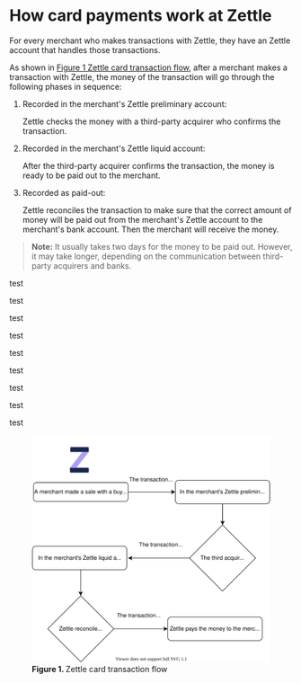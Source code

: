 How card payments work at Zettle
===
For every merchant who makes transactions with Zettle, they have an Zettle account that handles those transactions.

As shown in [Figure 1 Zettle card transaction flow](how-card-payments-work-at-Zettle.md#Zettle-card-transaction-flow), after a merchant makes a transaction with Zettle, the money of the transaction will go through the following phases in sequence:
1. Recorded in the merchant's Zettle preliminary account:
 
   Zettle checks the money with a third-party acquirer who confirms the transaction.
   
2. Recorded in the merchant's Zettle liquid account:

   After the third-party acquirer confirms the transaction, the money is ready to be paid out to the merchant.
   
3. Recorded as paid-out: 
  
   Zettle reconciles the transaction to make sure that the correct amount of money will be paid out from the merchant's Zettle account to the merchant's bank account. Then the merchant will receive the money.
   
> **Note:** It usually takes two days for the money to be paid out. However, it may take longer, depending on the communication between third-party acquirers and banks.

test


test


test


test


test

test


test

test

test

<figure id="Zettle-card-transaction-flow"><img style="margin: auto" src="../images/Zettle-card-transaction-flow.svg" alt="This card transaction flow shows how Zettle handles transaction money." >  <figcaption><b>Figure 1. </b>Zettle card transaction flow</figcaption></figure>

